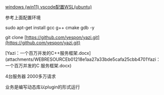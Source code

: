 [windows (win11) vscode配置WSL(ubuntu)](note://WEBf50f5473dec1a8a29591de5c19142527)

参考上面配置环境

sudo apt-get install gcc g++ cmake gdb -y

git clone [https://github.com/yespon/yazi.git](https://github.com/yespon/yazi.git)

[Yazi：一个百万并发的C++服务框架.docx](attachments/WEBRESOURCEb01218e1aa27a33bde5cafa25cbb4701Yazi：一个百万并发的C  服务框架.docx)

4台服务器 2000多万请求

业务是编写动态库以plugin的形式运行